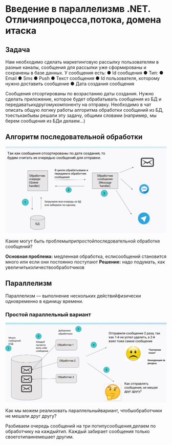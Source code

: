 # Введение в параллелизмв .NET. Отличияпроцесса,потока, домена итаска


## Задача
Нам необходимо сделать маркетинговую рассылку пользователям в разные каналы,
сообщения для рассылки уже сформированы и сохранены в базе данных. У сообщения есть:
● Id сообщения
● Тип:
    ● Email
    ● Sms
    ● Push
● Текст сообщения
● Id пользователя, которому нужно доставить сообщение
● Дата создания сообщения

Сообщения отсортированы по возрастанию даты создания. Нужно сделать приложение, которое будет обрабатывать сообщения из БД и передаватьихдругомукомпоненту на отправку. Необходимо в чат описать общую логику работы алгоритма обработки сообщений из БД, тоестькакбывы решали эту задачу, общими словами (например, мы берем сообщения из БДи делаем...)

## Алгоритм последовательной обработки

![img](https://github.com/IlyaGall/C-/blob/main/35%20%D0%92%D0%B2%D0%B5%D0%B4%D0%B5%D0%BD%D0%B8%D0%B5%20%D0%B2%20%D0%BF%D0%B0%D1%80%D0%B0%D0%BB%D0%BB%D0%B5%D0%BB%D0%B8%D0%B7%D0%BC%20%D0%B2%20.NET.%20%D0%9E%D1%82%D0%BB%D0%B8%D1%87%D0%B8%D1%8F%20%D0%BF%D1%80%D0%BE%D1%86%D0%B5%D1%81%D1%81%D0%B0%2C%20%D0%BF%D0%BE%D1%82%D0%BE%D0%BA%D0%B0%2C%20%D0%B4%D0%BE%D0%BC%D0%B5%D0%BD%D0%B0%20%D0%B8%20%D1%82%D0%B0%D1%81%D0%BA%D0%B0/IMG/1.JPG)

Какие могут быть проблемыприпростойпоследовательной обработке сообщений?

**Основная проблема:** медленная обработка, еслисообщений становится много или если они постоянно поступают
**Решение:** надо подумать, как увеличитьколичествообработчиков

## Параллелизм

Параллелизм — выполнение нескольких действийфизически одновременно в единицу времени.

### Простой параллельный вариант

![img](https://github.com/IlyaGall/C-/blob/main/35%20%D0%92%D0%B2%D0%B5%D0%B4%D0%B5%D0%BD%D0%B8%D0%B5%20%D0%B2%20%D0%BF%D0%B0%D1%80%D0%B0%D0%BB%D0%BB%D0%B5%D0%BB%D0%B8%D0%B7%D0%BC%20%D0%B2%20.NET.%20%D0%9E%D1%82%D0%BB%D0%B8%D1%87%D0%B8%D1%8F%20%D0%BF%D1%80%D0%BE%D1%86%D0%B5%D1%81%D1%81%D0%B0%2C%20%D0%BF%D0%BE%D1%82%D0%BE%D0%BA%D0%B0%2C%20%D0%B4%D0%BE%D0%BC%D0%B5%D0%BD%D0%B0%20%D0%B8%20%D1%82%D0%B0%D1%81%D0%BA%D0%B0/IMG/2.JPG)

Как мы можем реализовать параллельныйвариант, чтобыобработчики не мешали друг другу?

Разбиваем очередь сообщений на три потипусообщения,делаем по обработчику на каждыйтип. Каждый забирает сообщения только своеготипаинемешает другим.
